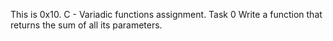 This is 0x10. C - Variadic functions assignment.
Task 0 Write a function that returns the sum of all its parameters.
